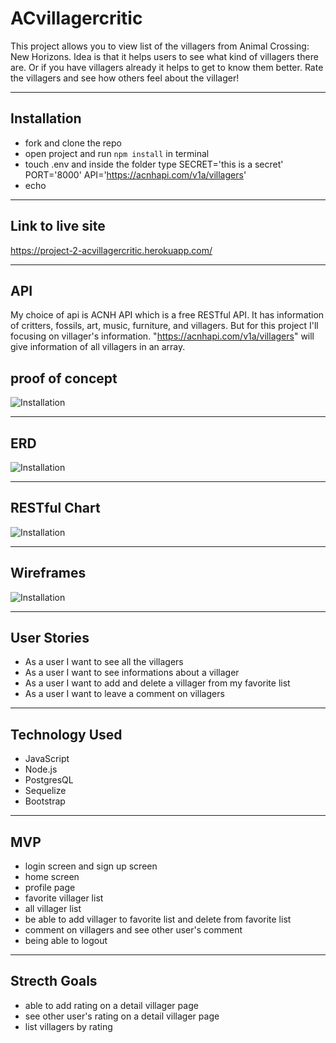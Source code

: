 # ACvillagercritic
This project allows you to view list of the villagers from Animal Crossing: New Horizons. Idea is that it helps users to see what kind of villagers there are. Or if you have villagers already it helps to get to know them better. Rate the villagers and see how others feel about the villager!

---
## Installation
- fork and clone the repo
- open project and run `npm install` in terminal
- touch .env and inside the folder type SECRET='this is a secret' PORT='8000' API='https://acnhapi.com/v1a/villagers'
- echo

---
## Link to live site
https://project-2-acvillagercritic.herokuapp.com/

---
##  API
My choice of api is ACNH API which is a free RESTful API. It has information of critters, fossils, art, music, furniture, and villagers. But for this project I'll focusing on villager's information. "https://acnhapi.com/v1a/villagers" will give information of all villagers in an array.

## proof of concept
![Installation](concept.drawio.png)

---
## ERD
![Installation](erd.drawio.png)

---
## RESTful Chart
![Installation](restful-route.drawio.png)

---
## Wireframes
![Installation](wireframe.drawio.png)

---
## User Stories
- As a user I want to see all the villagers
- As a user I want to see informations about a villager
- As a user I want to add and delete a villager from my favorite list
- As a user I want to leave a comment on villagers

---
## Technology Used
- JavaScript
- Node.js
- PostgresQL
- Sequelize
- Bootstrap

---
## MVP
- login screen and sign up screen
- home screen
- profile page
- favorite villager list
- all villager list
- be able to add villager to favorite list and delete from favorite list
- comment on villagers and see other user's comment 
- being able to logout

---
## Strecth Goals
- able to add rating on a detail villager page
- see other user's rating on a detail villager page
- list villagers by rating
